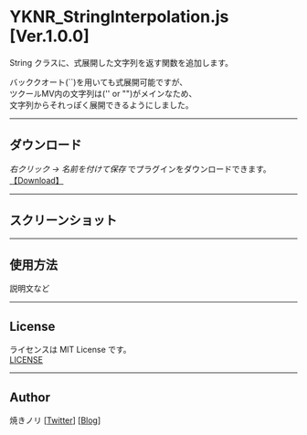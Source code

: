 # YKNR_StringInterpolation.js [Ver.1.0.0]
String クラスに、式展開した文字列を返す関数を追加します。  
  
バッククオート(``)を用いても式展開可能ですが、  
ツクールMV内の文字列は('' or "")がメインなため、  
文字列からそれっぽく展開できるようにしました。  

---

<!-- ここからURL一覧 -->
[LICENSE]: /YKNR_StringInterpolation/LICENSE
[【Download】]: /YKNR_StringInterpolation/YKNR_StringInterpolation.js
<!-- ここまでURL一覧 -->

## ダウンロード
*右クリック → 名前を付けて保存* でプラグインをダウンロードできます。  
[【Download】][]

---
## スクリーンショット


---
## 使用方法
説明文など

---
## License
ライセンスは MIT License です。  
[LICENSE][]

---
## Author
焼きノリ
[[Twitter](https://twitter.com/Noritake0424)]
[[Blog](http://mata-tuku.ldblog.jp/)]
